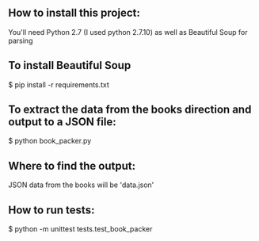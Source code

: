 
## How to install this project:

You'll need Python 2.7 (I used python 2.7.10) as well as Beautiful Soup for parsing

## To install Beautiful Soup
$ pip install -r requirements.txt

## To extract the data from the books direction and output to a JSON file: 

$ python book_packer.py

## Where to find the output:

JSON data from the books will be 'data.json'

## How to run tests:

$ python -m unittest tests.test_book_packer